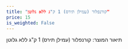 ```yaml
---
title: "קורנפלור (עמילן תירס) 1 ק"ג ללא גלוטן"
price: 15
is_weighted: False
---
```


תיאור המוצר: קורנפלור (עמילן תירס) 1 ק"ג ללא גלוטן
